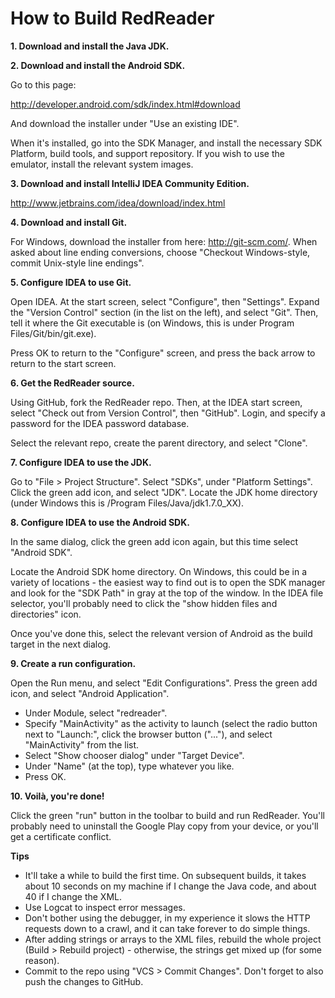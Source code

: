 How to Build RedReader
======================

**1\. Download and install the Java JDK.**

**2\. Download and install the Android SDK.**

Go to this page:

http://developer.android.com/sdk/index.html#download

And download the installer under "Use an existing IDE".

When it's installed, go into the SDK Manager, and install the necessary SDK Platform, build tools, and support repository. If you wish to use the emulator, install the relevant system images.

**3\. Download and install IntelliJ IDEA Community Edition.**

http://www.jetbrains.com/idea/download/index.html

**4\. Download and install Git.**

For Windows, download the installer from here: http://git-scm.com/. When asked about line ending conversions, choose "Checkout Windows-style, commit Unix-style line endings".

**5\. Configure IDEA to use Git.**

Open IDEA. At the start screen, select "Configure", then "Settings". Expand the "Version Control" section (in the list on the left), and select "Git". Then, tell it where the Git executable is (on Windows, this is under Program Files/Git/bin/git.exe).

Press OK to return to the "Configure" screen, and press the back arrow to return to the start screen.

**6\. Get the RedReader source.**

Using GitHub, fork the RedReader repo. Then, at the IDEA start screen, select "Check out from Version Control", then "GitHub". Login, and specify a password for the IDEA password database.

Select the relevant repo, create the parent directory, and select "Clone".

**7\. Configure IDEA to use the JDK.**

Go to "File > Project Structure". Select "SDKs", under "Platform Settings". Click the green add icon, and select "JDK". Locate the JDK home directory (under Windows this is /Program Files/Java/jdk1.7.0_XX).

**8\. Configure IDEA to use the Android SDK.**

In the same dialog, click the green add icon again, but this time select "Android SDK".

Locate the Android SDK home directory. On Windows, this could be in a variety of locations - the easiest way to find out is to open the SDK manager and look for the "SDK Path" in gray at the top of the window. In the IDEA file selector, you'll probably need to click the "show hidden files and directories" icon.

Once you've done this, select the relevant version of Android as the build target in the next dialog.

**9\. Create a run configuration.**

Open the Run menu, and select "Edit Configurations". Press the green add icon, and select "Android Application".

* Under Module, select "redreader".
* Specify "MainActivity" as the activity to launch (select the radio button next to "Launch:", click the browser button ("..."), and select "MainActivity" from the list.
* Select "Show chooser dialog" under "Target Device".
* Under "Name" (at the top), type whatever you like.
* Press OK.

**10\. Voilà, you're done!**

Click the green "run" button in the toolbar to build and run RedReader. You'll probably need to uninstall the Google Play copy from your device, or you'll get a certificate conflict.

**Tips**

* It'll take a while to build the first time. On subsequent builds, it takes about 10 seconds on my machine if I change the Java code, and about 40 if I change the XML.
* Use Logcat to inspect error messages.
* Don't bother using the debugger, in my experience it slows the HTTP requests down to a crawl, and it can take forever to do simple things.
* After adding strings or arrays to the XML files, rebuild the whole project (Build > Rebuild project) - otherwise, the strings get mixed up (for some reason).
* Commit to the repo using "VCS > Commit Changes". Don't forget to also push the changes to GitHub.
